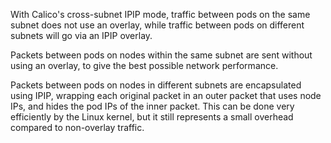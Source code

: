 With Calico's cross-subnet IPIP mode, traffic between pods on the same subnet does not use an overlay, while traffic between pods on different subnets will go via an IPIP overlay. 

Packets between pods on nodes within the same subnet are sent without using an overlay, to give the best possible network performance.

Packets between pods on nodes in different subnets are encapsulated using IPIP, wrapping each original packet in an outer packet that uses node IPs, and hides the pod IPs of the inner packet. This can be done very efficiently by the Linux kernel, but it still represents a small overhead compared to non-overlay traffic.